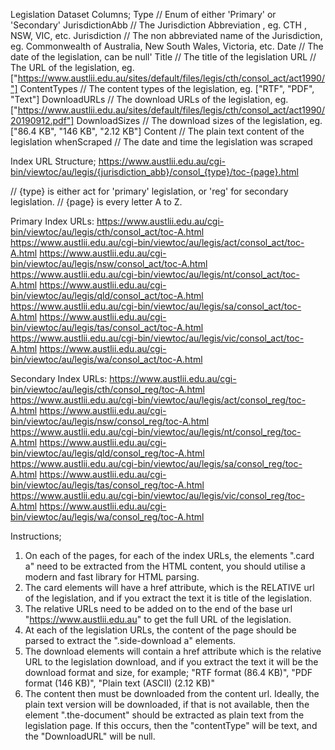 Legislation Dataset Columns;
Type // Enum of either 'Primary' or 'Secondary'
JurisdictionAbb // The Jurisdiction Abbreviation , eg. CTH , NSW, VIC, etc.
Jurisdiction // The non abbreviated name of the Jurisdiction, eg. Commonwealth of Australia, New South Wales, Victoria, etc.
Date // The date of the legislation, can be null'
Title // The title of the legislation
URL // The URL of the legislation, eg. ["https://www.austlii.edu.au/sites/default/files/legis/cth/consol_act/act1990/"]
ContentTypes // The content types of the legislation, eg. ["RTF", "PDF", "Text"]
DownloadURLs // The download URLs of the legislation, eg. ["https://www.austlii.edu.au/sites/default/files/legis/cth/consol_act/act1990/20190912.pdf"]
DownloadSizes // The download sizes of the legislation, eg. ["86.4 KB", "146 KB", "2.12 KB"]
Content // The plain text content of the legislation
whenScraped // The date and time the legislation was scraped

Index URL Structure;
https://www.austlii.edu.au/cgi-bin/viewtoc/au/legis/{jurisdiction_abb}/consol_{type}/toc-{page}.html

// {type} is either act for 'primary' legislation, or 'reg' for secondary legislation.
// {page} is every letter A to Z.

Primary Index URLs:
https://www.austlii.edu.au/cgi-bin/viewtoc/au/legis/cth/consol_act/toc-A.html
https://www.austlii.edu.au/cgi-bin/viewtoc/au/legis/act/consol_act/toc-A.html
https://www.austlii.edu.au/cgi-bin/viewtoc/au/legis/nsw/consol_act/toc-A.html
https://www.austlii.edu.au/cgi-bin/viewtoc/au/legis/nt/consol_act/toc-A.html
https://www.austlii.edu.au/cgi-bin/viewtoc/au/legis/qld/consol_act/toc-A.html
https://www.austlii.edu.au/cgi-bin/viewtoc/au/legis/sa/consol_act/toc-A.html
https://www.austlii.edu.au/cgi-bin/viewtoc/au/legis/tas/consol_act/toc-A.html
https://www.austlii.edu.au/cgi-bin/viewtoc/au/legis/vic/consol_act/toc-A.html
https://www.austlii.edu.au/cgi-bin/viewtoc/au/legis/wa/consol_act/toc-A.html

Secondary Index URLs:
https://www.austlii.edu.au/cgi-bin/viewtoc/au/legis/cth/consol_reg/toc-A.html
https://www.austlii.edu.au/cgi-bin/viewtoc/au/legis/act/consol_reg/toc-A.html
https://www.austlii.edu.au/cgi-bin/viewtoc/au/legis/nsw/consol_reg/toc-A.html
https://www.austlii.edu.au/cgi-bin/viewtoc/au/legis/nt/consol_reg/toc-A.html
https://www.austlii.edu.au/cgi-bin/viewtoc/au/legis/qld/consol_reg/toc-A.html
https://www.austlii.edu.au/cgi-bin/viewtoc/au/legis/sa/consol_reg/toc-A.html
https://www.austlii.edu.au/cgi-bin/viewtoc/au/legis/tas/consol_reg/toc-A.html
https://www.austlii.edu.au/cgi-bin/viewtoc/au/legis/vic/consol_reg/toc-A.html
https://www.austlii.edu.au/cgi-bin/viewtoc/au/legis/wa/consol_reg/toc-A.html

Instructions;
1. On each of the pages, for each of the index URLs, the elements ".card a" need to be extracted from the HTML content, you should utilise a modern and fast library for HTML parsing.
2. The card elements will have a href attribute, which is the RELATIVE url of the legislation, and if you extract the text it is title of the legislation.
3. The relative URLs need to be added on to the end of the base url "https://www.austlii.edu.au" to get the full URL of the legislation.
4. At each of the legislation URLs, the content of the page should be parsed to extract the ".side-download a" elements.
5. The download elements will contain a href attribute which is the relative URL to the legislation download, and if you extract the text it will be the download format and size, for example; "RTF format (86.4 KB)", "PDF format (146 KB)", "Plain text (ASCII) (2.12 KB)"
6. The content then must be downloaded from the content url. Ideally, the plain text version will be downloaded, if that is not available, then the element ".the-document" should be extracted as plain text from the legislation page. If this occurs, then the "contentType" will be text, and the "DownloadURL" will be null. 